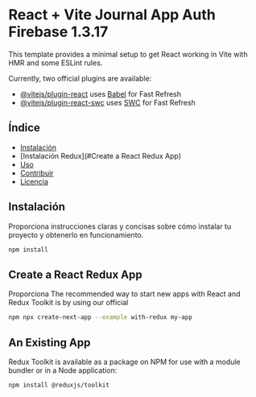 # React + Vite Journal App Auth Firebase 1.3.17

This template provides a minimal setup to get React working in Vite with HMR and some ESLint rules.

Currently, two official plugins are available:

- [@vitejs/plugin-react](https://github.com/vitejs/vite-plugin-react/blob/main/packages/plugin-react/README.md) uses [Babel](https://babeljs.io/) for Fast Refresh
- [@vitejs/plugin-react-swc](https://github.com/vitejs/vite-plugin-react-swc) uses [SWC](https://swc.rs/) for Fast Refresh


## Índice

- [Instalación](#instalación)
- [Instalación Redux](#Create a React Redux App)
- [Uso](#uso)
- [Contribuir](#contribuir)
- [Licencia](#licencia)

## Instalación

Proporciona instrucciones claras y concisas sobre cómo instalar tu proyecto y obtenerlo en funcionamiento.

```bash
npm install
```

## Create a React Redux App

Proporciona The recommended way to start new apps with React and Redux Toolkit is by using our official 

```bash
npm npx create-next-app --example with-redux my-app
```

## An Existing App
Redux Toolkit is available as a package on NPM for use with a module bundler or in a Node application:

```bash
npm install @reduxjs/toolkit
